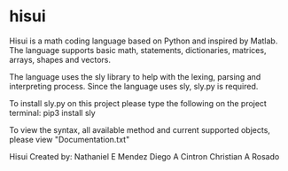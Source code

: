 # hisui
Hisui is a math coding language based on Python and inspired by Matlab. The language supports basic math, statements, 
dictionaries, matrices, arrays, shapes and vectors.

The language uses the sly library to help with the lexing, parsing and interpreting process. Since the language 
uses sly, sly.py is required. 

To install sly.py on this project please type the following on the project terminal:
pip3 install sly

To view the syntax, all available method and current supported objects, please view "Documentation.txt"

Hisui Created by:
Nathaniel E Mendez
Diego A Cintron
Christian A Rosado

